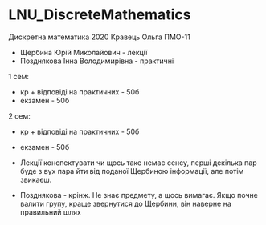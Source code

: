 # LNU_DiscreteMathematics
Дискретна математика 2020 Кравець Ольга ПМО-11

- Щербина Юрій Миколайович - лекції
- Позднякова Інна Володимирівна - практичні

1 сем:
  - кр + відповіді на практичних - 50б
  - екзамен - 50б

2 сем:
  - кр + відповіді на практичних - 50б
  - екзамен - 50б

  - Лекції конспектувати чи щось таке немає сенсу, перші декілька пар буде з вух пара йти від поданої Щербиною інформації, але потім звикаєш.
  - Позднякова - крінж. Не знає предмету, а щось вимагає. Якщо почне валити групу, краще звернутися до Щербини, він наверне на правильний шлях 
